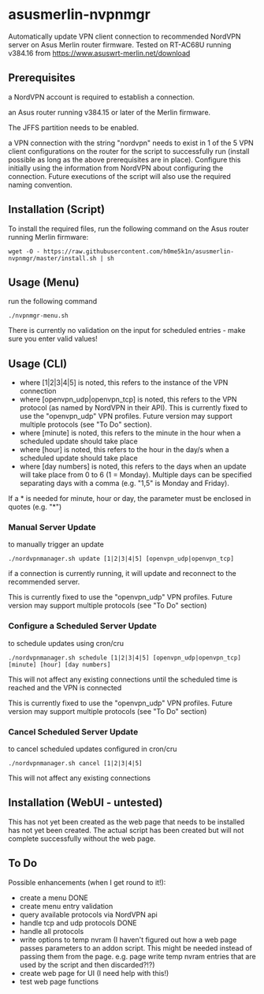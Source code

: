 # asusmerlin-nvpnmgr
Automatically update VPN client connection to recommended NordVPN server on Asus Merlin router firmware. Tested on RT-AC68U running v384.16 from https://www.asuswrt-merlin.net/download

## Prerequisites

a NordVPN account is required to establish a connection.

an Asus router running v384.15 or later of the Merlin firmware.

The JFFS partition needs to be enabled.

a VPN connection with the string "nordvpn" needs to exist in 1 of the 5 VPN client configurations on the router for the script to successfully run (install possible as long as the above prerequisites are in place). Configure this initially using the information from NordVPN about configuring the connection. Future executions of the script will also use the required naming convention.

## Installation (Script)
To install the required files, run the following command on the Asus router running Merlin firmware:

```
wget -O - https://raw.githubusercontent.com/h0me5k1n/asusmerlin-nvpnmgr/master/install.sh | sh
```

## Usage (Menu)
run the following command
```
./nvpnmgr-menu.sh
```
There is currently no validation on the input for scheduled entries - make sure you enter valid values!

## Usage (CLI)
- where [1|2|3|4|5] is noted, this refers to the instance of the VPN connection
- where [openvpn_udp|openvpn_tcp] is noted, this refers to the VPN protocol (as named by NordVPN in their API). This is currently fixed to use the "openvpn_udp" VPN profiles. Future version may support multiple protocols (see "To Do" section).
- where [minute] is noted, this refers to the minute in the hour when a scheduled update should take place
- where [hour] is noted, this refers to the hour in the day/s when a scheduled update should take place
- where [day numbers] is noted, this refers to the days when an update will take place from 0 to 6 (1 = Monday). Multiple days can be specified separating days with a comma (e.g. "1,5" is Monday and Friday). 

If a * is needed for minute, hour or day, the parameter must be enclosed in quotes (e.g. "*")

### Manual Server Update
to manually trigger an update
```
./nordvpnmanager.sh update [1|2|3|4|5] [openvpn_udp|openvpn_tcp]
```
if a connection is currently running, it will update and reconnect to the recommended server.

This is currently fixed to use the "openvpn_udp" VPN profiles. Future version may support multiple protocols (see "To Do" section)

### Configure a Scheduled Server Update
to schedule updates using cron/cru
```
./nordvpnmanager.sh schedule [1|2|3|4|5] [openvpn_udp|openvpn_tcp] [minute] [hour] [day numbers]
```
This will not affect any existing connections until the scheduled time is reached and the VPN is connected

This is currently fixed to use the "openvpn_udp" VPN profiles. Future version may support multiple protocols (see "To Do" section)

### Cancel Scheduled Server Update
to cancel scheduled updates configured in cron/cru
```
./nordvpnmanager.sh cancel [1|2|3|4|5] 
```
This will not affect any existing connections

## Installation (WebUI - untested)
This has not yet been created as the web page that needs to be installed has not yet been created.
The actual script has been created but will not complete successfully without the web page.

## To Do
Possible enhancements (when I get round to it!):

- create a menu DONE
- create menu entry validation
- query available protocols via NordVPN api
- handle tcp and udp protocols DONE
- handle all protocols
- write options to temp nvram (I haven't figured out how a web page passes parameters to an addon script. This might be needed instead of passing them from the page. e.g. page write temp nvram entries that are used by the script and then discarded?!?)
- create web page for UI (I need help with this!)
- test web page functions
